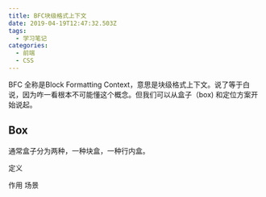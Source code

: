 ```yaml
---
title: BFC块级格式上下文
date: 2019-04-19T12:47:32.503Z
tags:
  - 学习笔记
categories: 
  - 前端
  - CSS
---
```


BFC 全称是Block Formatting Context，意思是块级格式上下文。说了等于白说，因为咋一看根本不可能懂这个概念。但我们可以从盒子（box) 和定位方案开始说起。

## Box
通常盒子分为两种，一种块盒，一种行内盒。

定义

作用
场景
